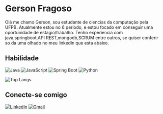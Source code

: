 # Gerson Fragoso
Olá me chamo Gerson, sou estudante de ciencias da computação pela UFPB. Atualmente estou no 6 periodo, e estou focado em conseguir uma oportunidade de estagio/trabalho. Tenho experiencia com java,springboot,API REST,mongodb,SCRUM entre outros, se quiser conferir so da uma olhado no meu linkedin que esta abaixo. 

## Habilidade
![Java](https://img.shields.io/badge/java-%23ED8B00.svg?style=for-the-badge&logo=openjdk&logoColor=white)
![JavaScript](https://img.shields.io/badge/JavaScript-F7DF1E?style=for-the-badge&logo=javascript&logoColor=black)
![Spring Boot](https://img.shields.io/badge/Spring-141354C?style=for-the-badge&logo=spring&logoColor=white)
![Python](https://img.shields.io/badge/python-3670A0?style=for-the-badge&logo=python&logoColor=ffdd54)

![Top Langs](https://github-readme-stats.vercel.app/api/top-langs/?username=gersonfragoso&bg_color=000000&title_color=E94D5F&text_color=FFFFFF&border_color=30A3DC)


## Conecte-se comigo
[![LinkedIn](https://img.shields.io/badge/LinkedIn-0077B5?style=for-the-badge&logo=linkedin&logoColor=white)](https://www.linkedin.com/in/gerson-fragoso-424b4721b/)
[![Gmail](https://img.shields.io/badge/Gmail-333333?style=for-the-badge&logo=gmail&logoColor=red)](mailto:gersonfragoso.araujo@gmail.com)

